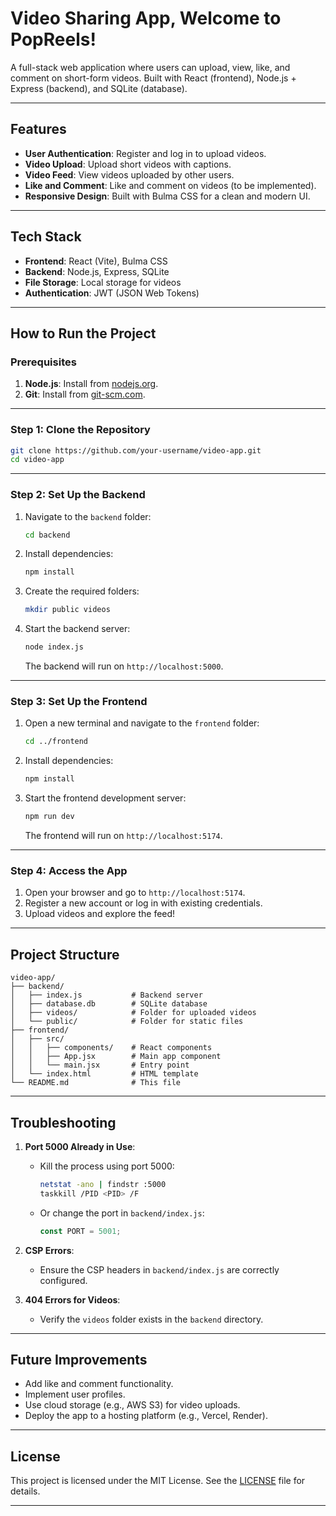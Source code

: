 

# Video Sharing App, Welcome to PopReels!

A full-stack web application where users can upload, view, like, and comment on short-form videos. Built with React (frontend), Node.js + Express (backend), and SQLite (database).

---

## Features
- **User Authentication**: Register and log in to upload videos.
- **Video Upload**: Upload short videos with captions.
- **Video Feed**: View videos uploaded by other users.
- **Like and Comment**: Like and comment on videos (to be implemented).
- **Responsive Design**: Built with Bulma CSS for a clean and modern UI.

---

## Tech Stack
- **Frontend**: React (Vite), Bulma CSS
- **Backend**: Node.js, Express, SQLite
- **File Storage**: Local storage for videos
- **Authentication**: JWT (JSON Web Tokens)

---

## How to Run the Project

### Prerequisites
1. **Node.js**: Install from [nodejs.org](https://nodejs.org/).
2. **Git**: Install from [git-scm.com](https://git-scm.com/).

---

### Step 1: Clone the Repository
```bash
git clone https://github.com/your-username/video-app.git
cd video-app
```

---

### Step 2: Set Up the Backend
1. Navigate to the `backend` folder:
   ```bash
   cd backend
   ```
2. Install dependencies:
   ```bash
   npm install
   ```
3. Create the required folders:
   ```bash
   mkdir public videos
   ```
4. Start the backend server:
   ```bash
   node index.js
   ```
   The backend will run on `http://localhost:5000`.

---

### Step 3: Set Up the Frontend
1. Open a new terminal and navigate to the `frontend` folder:
   ```bash
   cd ../frontend
   ```
2. Install dependencies:
   ```bash
   npm install
   ```
3. Start the frontend development server:
   ```bash
   npm run dev
   ```
   The frontend will run on `http://localhost:5174`.

---

### Step 4: Access the App
1. Open your browser and go to `http://localhost:5174`.
2. Register a new account or log in with existing credentials.
3. Upload videos and explore the feed!

---

## Project Structure
```
video-app/
├── backend/
│   ├── index.js           # Backend server
│   ├── database.db        # SQLite database
│   ├── videos/            # Folder for uploaded videos
│   └── public/            # Folder for static files
├── frontend/
│   ├── src/
│   │   ├── components/    # React components
│   │   ├── App.jsx        # Main app component
│   │   └── main.jsx       # Entry point
│   └── index.html         # HTML template
└── README.md              # This file
```

---

## Troubleshooting
1. **Port 5000 Already in Use**:
   - Kill the process using port 5000:
     ```bash
     netstat -ano | findstr :5000
     taskkill /PID <PID> /F
     ```
   - Or change the port in `backend/index.js`:
     ```javascript
     const PORT = 5001;
     ```

2. **CSP Errors**:
   - Ensure the CSP headers in `backend/index.js` are correctly configured.

3. **404 Errors for Videos**:
   - Verify the `videos` folder exists in the `backend` directory.

---

## Future Improvements
- Add like and comment functionality.
- Implement user profiles.
- Use cloud storage (e.g., AWS S3) for video uploads.
- Deploy the app to a hosting platform (e.g., Vercel, Render).

---

## License
This project is licensed under the MIT License. See the [LICENSE](LICENSE) file for details.

---
